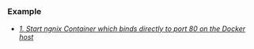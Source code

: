 ## 


### Example
- *[1. Start ngnix Container which binds directly to port 80 on the Docker host](Examples)*

